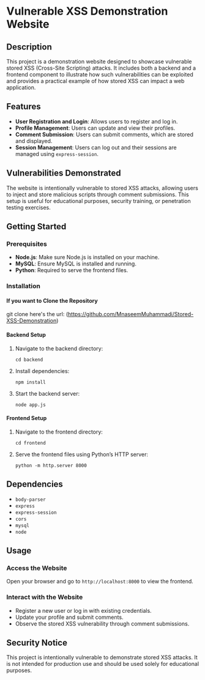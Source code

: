 # Vulnerable XSS Demonstration Website

## Description

This project is a demonstration website designed to showcase vulnerable stored XSS (Cross-Site Scripting) attacks. It includes both a backend and a frontend component to illustrate how such vulnerabilities can be exploited and provides a practical example of how stored XSS can impact a web application.

## Features

- **User Registration and Login**: Allows users to register and log in.
- **Profile Management**: Users can update and view their profiles.
- **Comment Submission**: Users can submit comments, which are stored and displayed.
- **Session Management**: Users can log out and their sessions are managed using `express-session`.

## Vulnerabilities Demonstrated

The website is intentionally vulnerable to stored XSS attacks, allowing users to inject and store malicious scripts through comment submissions. This setup is useful for educational purposes, security training, or penetration testing exercises.

## Getting Started

### Prerequisites

- **Node.js**: Make sure Node.js is installed on your machine.
- **MySQL**: Ensure MySQL is installed and running.
- **Python**: Required to serve the frontend files.

### Installation

#### If you want to Clone the Repository

git clone here's the url: (https://github.com/MnaseemMuhammadi/Stored-XSS-Demonstration)

#### Backend Setup

1. Navigate to the backend directory:

   ```
   cd backend
   ```

2. Install dependencies:

   ```
   npm install
   ```

3. Start the backend server:

   ```
   node app.js
   ```

#### Frontend Setup

1. Navigate to the frontend directory:

   ```
   cd frontend
   ```

2. Serve the frontend files using Python’s HTTP server:

   ```
   python -m http.server 8000
   ```

## Dependencies

- `body-parser`
- `express`
- `express-session`
- `cors`
- `mysql`
- `node`

## Usage

### Access the Website

Open your browser and go to `http://localhost:8000` to view the frontend.

### Interact with the Website

- Register a new user or log in with existing credentials.
- Update your profile and submit comments.
- Observe the stored XSS vulnerability through comment submissions.

## Security Notice

This project is intentionally vulnerable to demonstrate stored XSS attacks. It is not intended for production use and should be used solely for educational purposes.
